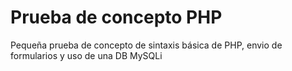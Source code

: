 # Prueba de concepto PHP
Pequeña prueba de concepto de sintaxis básica de PHP, envio de formularios y uso de una DB MySQLi
